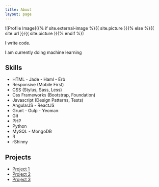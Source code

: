 ```yaml
---
title: About
layout: page
---
```

![Profile Image]({% if site.external-image %}{{ site.picture }}{% else %}{{ site.url }}/{{ site.picture }}{% endif %})

<p>I write code.</p>

<p>I am currently doing machine learning</p>

<h2>Skills</h2>

<ul class="skill-list">
	<li>HTML - Jade - Haml - Erb</li>
	<li>Responsive (Mobile First)</li>
	<li>CSS (Stylus, Sass, Less)</li>
	<li>Css Frameworks (Bootstrap, Foundation)</li>
	<li>Javascript (Design Patterns, Tests)</li>
	<li>AngularJS - ReactJS</li>
	<li>Grunt - Gulp - Yeoman</li>
	<li>Git</li>
	<li>PHP</li>
	<li>Python</li>
	<li>MySQL - MongoDB</li>
	<li>R</li>
	<li>rShinny</li>
</ul>

<h2>Projects</h2>

<ul>
	<li><a href="https://github.com/">Project 1</a></li>
	<li><a href="https://github.com/">Project 2</a></li>
	<li><a href="https://github.com/">Project 3</a></li>
</ul>
